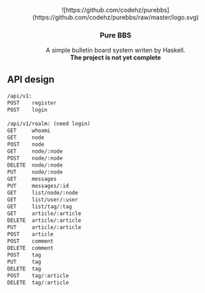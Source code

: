 <p align="center">
![https://github.com/codehz/purebbs](https://github.com/codehz/purebbs/raw/master/logo.svg)
<h3 align="center">Pure BBS</h3>
</p>
<p align="center">
A simple bulletin board system writen by Haskell.<br>
<b>The project is not yet complete</b>
</p>

## API design
```
/api/v1:
POST    register
POST    login

/api/v1/realm: (need login)
GET     whoami
GET     node
POST    node
GET     node/:node
POST    node/:node
DELETE  node/:node
PUT     node/:node
GET     messages
PUT     messages/:id
GET     list/node/:node
GET     list/user/:user
GET     list/tag/:tag
GET     article/:article
DELETE  article/:article
PUT     article/:article
POST    article
POST    comment
DELETE  comment
POST    tag
PUT     tag
DELETE  tag
POST    tag/:article
DELETE  tag/:article

```
